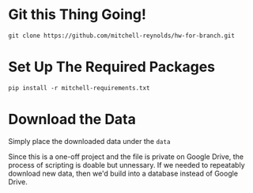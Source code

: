 # Git this Thing Going!

`git clone https://github.com/mitchell-reynolds/hw-for-branch.git`

# Set Up The Required Packages
`pip install -r mitchell-requirements.txt`

# Download the Data
Simply place the downloaded data under the `data`

Since this is a one-off project and the file is private on Google Drive, the process of scripting is doable but unnessary.
If we needed to repeatably download new data, then we'd build into a database instead of Google Drive.